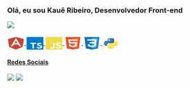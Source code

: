<h3> Olá, eu sou Kauê Ribeiro, Desenvolvedor Front-end </h3>
<div align="left">
  <a href="https://github.com/kaueribeiro99">
  <img height="180em" src="https://github-readme-stats.vercel.app/api/top-langs/?username=kaueribeiro99&layout=compact&langs_count=7&theme=light"/>
</div>
<div style="display: inline_block"><br>
  <img align="center" alt="Kaue-Ts" height="30" width="40" src="https://raw.githubusercontent.com/devicons/devicon/master/icons/angularjs/angularjs-plain.svg">
  <img align="center" alt="Kaue-Ts" height="30" width="40" src="https://raw.githubusercontent.com/devicons/devicon/master/icons/typescript/typescript-plain.svg">
  <img align="center" alt="Kaue-Ts" height="30" width="40" src="https://raw.githubusercontent.com/devicons/devicon/master/icons/javascript/javascript-plain.svg">
  <img align="center" alt="Kaue-HTML" height="30" width="40" src="https://raw.githubusercontent.com/devicons/devicon/master/icons/html5/html5-original.svg">
  <img align="center" alt="Kaue-CSS" height="30" width="40" src="https://raw.githubusercontent.com/devicons/devicon/master/icons/css3/css3-original.svg">
  <img align="center" alt="Kaue-Python" height="30" width="40" src="https://raw.githubusercontent.com/devicons/devicon/master/icons/python/python-original.svg">
</div>
  
<h4> Redes Sociais </h4>
 
<div> 
  <a href = "mailto:kauedejesusrodriguesribeiiro@hotmail.com"><img src="https://img.shields.io/badge/-Outlook-%23333?style=for-the-badge&logo=microsoft&logoColor=white" target="_blank"></a>
  <a href="https://www.linkedin.com/in/kauê-de-jesus-rodrigues-ribeiro-537981108/" target="_blank"><img src="https://img.shields.io/badge/-LinkedIn-%230077B5?style=for-the-badge&logo=linkedin&logoColor=white" target="_blank"></a> 
 
</div>
